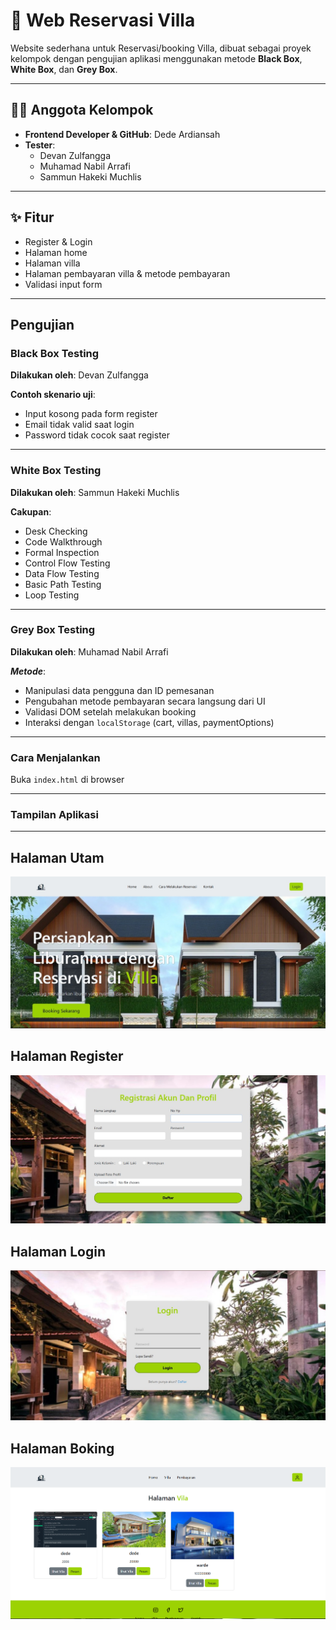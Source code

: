 # 🏡 Web Reservasi Villa

Website sederhana untuk Reservasi/booking Villa, dibuat sebagai proyek kelompok dengan pengujian aplikasi menggunakan metode **Black Box**, **White Box**, dan **Grey Box**.

---

## 👨‍💻 Anggota Kelompok

- **Frontend Developer & GitHub**: Dede Ardiansah
- **Tester**:
  - Devan Zulfangga
  - Muhamad Nabil Arrafi
  - Sammun Hakeki Muchlis

---

## ✨ Fitur

- Register & Login
- Halaman home 
- Halaman villa
- Halaman pembayaran villa & metode pembayaran
- Validasi input form

---

##  Pengujian

###  Black Box Testing  
**Dilakukan oleh**: Devan Zulfangga

**Contoh skenario uji**:
- Input kosong pada form register
- Email tidak valid saat login
- Password tidak cocok saat register

---

###  White Box Testing  
**Dilakukan oleh**: Sammun Hakeki Muchlis

**Cakupan**:
- Desk Checking
- Code Walkthrough
- Formal Inspection
- Control Flow Testing
- Data Flow Testing
- Basic Path Testing
- Loop Testing

---

###  Grey Box Testing  
**Dilakukan oleh**: Muhamad Nabil Arrafi

***Metode***:
- Manipulasi data pengguna dan ID pemesanan
- Pengubahan metode pembayaran secara langsung dari UI
- Validasi DOM setelah melakukan booking
- Interaksi dengan `localStorage` (cart, villas, paymentOptions)

---

###  Cara Menjalankan 
Buka `index.html` di browser

---

###  Tampilan Aplikasi
---

## Halaman Utam
![Halaman Utam](assets/Dashboard.jpeg)


## Halaman Register
![Register](assets/Register.jpeg)


## Halaman Login
![Login](assets/Login.jpeg)


## Halaman Boking
![Halaman Boking](assets/Boking.jpeg)

